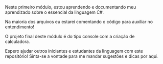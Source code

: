 Neste primeiro módulo, estou aprendendo e documentando meu aprendizado sobre o essencial da linguagem C#.

Na maioria dos arquivos eu estarei comentando o código para auxiliar no entendimento!

O projeto final deste módulo é do tipo console com a criação de calculadora.

Espero ajudar outros iniciantes e estudantes da linguagem com este repositório!
Sinta-se a vontade para me mandar sugestões e dicas por aqui.
